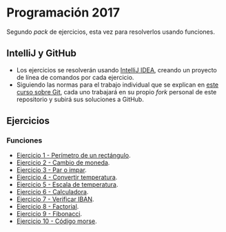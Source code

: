 # Programación 2017

Segundo _pack_ de ejercicios, esta vez para resolverlos usando funciones.

## IntelliJ y GitHub

- Los ejercicios se resolverán usando [IntelliJ IDEA](https://www.jetbrains.com/idea/), creando un proyecto de línea de comandos por cada ejercicio.
- Siguiendo las normas para el trabajo individual que se explican en [este curso sobre Git](https://edx.egibide.org/courses/course-v1:Egibide+Egibide_Git+2017/about), cada uno trabajará en su propio _fork_ personal de este repositorio y subirá sus soluciones a GitHub.

## Ejercicios

### Funciones

- [Ejercicio 1 - Perímetro de un rectángulo](./01_perimetro_rectangulo/).
- [Ejercicio 2 - Cambio de moneda](./02_cambio_moneda/).
- [Ejercicio 3 - Par o impar](./03_par_impar/).
- [Ejercicio 4 - Convertir temperatura](./04_convertir_temperatura/).
- [Ejercicio 5 - Escala de temperatura](./05_escala_temperatura/).
- [Ejercicio 6 - Calculadora](./06_calculadora/).
- [Ejercicio 7 - Verificar IBAN](./07_verificar_iban/).
- [Ejercicio 8 - Factorial](./08_factorial/).
- [Ejercicio 9 - Fibonacci](./09_fibonacci/).
- [Ejercicio 10 - Código morse](./10_morse/).
